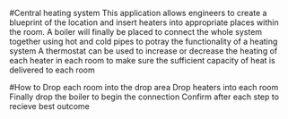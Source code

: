 #Central heating system
This application allows engineers to create a blueprint of the location and insert heaters into appropriate places within the room.
A boiler will finally be placed to connect the whole system together using hot and cold pipes to potray the functionality of a heating system
A thermostat can be used to increase or decrease the heating of each heater in each room to make sure the sufficient capacity of heat is delivered to each room

#How to
Drop each room into the drop area
Drop heaters into each room
Finally drop the boiler to begin the connection
Confirm after each step to recieve best outcome
